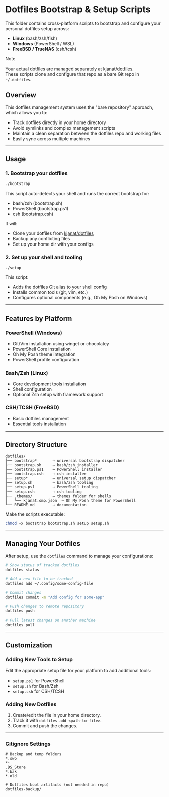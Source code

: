 # Dotfiles Bootstrap & Setup Scripts

This folder contains cross-platform scripts to bootstrap and configure your personal dotfiles setup across:

-   **Linux** (bash/zsh/fish)
-   **Windows** (PowerShell / WSL)
-   **FreeBSD / TrueNAS** (csh/tcsh)

> [!NOTE]
> Your actual dotfiles are managed separately at [kjanat/dotfiles](https://github.com/kjanat/dotfiles).  
> These scripts clone and configure that repo as a bare Git repo in `~/.dotfiles`.

## Overview

This dotfiles management system uses the "bare repository" approach, which allows you to:

-   Track dotfiles directly in your home directory
-   Avoid symlinks and complex management scripts
-   Maintain a clean separation between the dotfiles repo and working files
-   Easily sync across multiple machines

---

## Usage

### 1. Bootstrap your dotfiles

```bash
./bootstrap
```

This script auto-detects your shell and runs the correct bootstrap for:

-   bash/zsh (bootstrap.sh)
-   PowerShell (bootstrap.ps1)
-   csh (bootstrap.csh)

It will:

-   Clone your dotfiles from [kjanat/dotfiles](https://github.com/kjanat/dotfiles)
-   Backup any conflicting files
-   Set up your home dir with your configs

### 2. Set up your shell and tooling

```bash
./setup
```

This script:

-   Adds the dotfiles Git alias to your shell config
-   Installs common tools (git, vim, etc.)
-   Configures optional components (e.g., Oh My Posh on Windows)

---

## Features by Platform

### PowerShell (Windows)

-   Git/Vim installation using winget or chocolatey
-   PowerShell Core installation
-   Oh My Posh theme integration
-   PowerShell profile configuration

### Bash/Zsh (Linux)

-   Core development tools installation
-   Shell configuration
-   Optional Zsh setup with framework support

### CSH/TCSH (FreeBSD)

-   Basic dotfiles management
-   Essential tools installation

---

## Directory Structure

```plaintext
dotfiles/
├── bootstrap*       → universal bootstrap dispatcher
├── bootstrap.sh     → bash/zsh installer
├── bootstrap.ps1    → PowerShell installer
├── bootstrap.csh    → csh installer
├── setup*           → universal setup dispatcher
├── setup.sh         → bash/zsh tooling
├── setup.ps1        → PowerShell tooling
├── setup.csh        → csh tooling
├── .themes/         → themes folder for shells
│   └── kjanat.omp.json  → Oh My Posh theme for PowerShell
└── README.md        → documentation
```

Make the scripts executable:

```bash
chmod +x bootstrap bootstrap.sh setup setup.sh
```

---

## Managing Your Dotfiles

After setup, use the `dotfiles` command to manage your configurations:

```bash
# Show status of tracked dotfiles
dotfiles status

# Add a new file to be tracked
dotfiles add ~/.config/some-config-file

# Commit changes
dotfiles commit -m "Add config for some-app"

# Push changes to remote repository
dotfiles push

# Pull latest changes on another machine
dotfiles pull
```

---

## Customization

### Adding New Tools to Setup

Edit the appropriate setup file for your platform to add additional tools:

-   `setup.ps1` for PowerShell
-   `setup.sh`  for Bash/Zsh
-   `setup.csh` for CSH/TCSH

### Adding New Dotfiles

1.  Create/edit the file in your home directory.
2.  Track it with `dotfiles add <path-to-file>`.
3.  Commit and push the changes.

<!-- ---

### Related

[kjanat/dotfiles](https://github.com/kjanat/dotfiles) – your actual config repo -->

---

### Gitignore Settings

```gitignore
# Backup and temp folders
*.swp
*~
.DS_Store
*.bak
*.old

# Dotfiles boot artifacts (not needed in repo)
dotfiles-backup/
```
